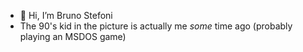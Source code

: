 - 👋 Hi, I’m Bruno Stefoni
- The 90's kid in the picture is actually me *some* time ago (probably playing an MSDOS game)
